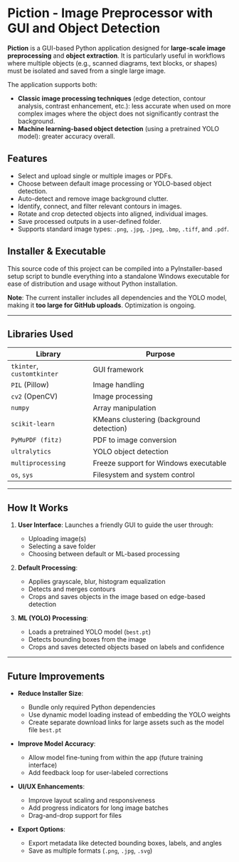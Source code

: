 # Piction - Image Preprocessor with GUI and Object Detection

**Piction** is a GUI-based Python application designed for **large-scale image preprocessing** and **object extraction**. It is particularly useful in workflows where multiple objects (e.g., scanned diagrams, text blocks, or shapes) must be isolated and saved from a single large image.

The application supports both:
- **Classic image processing techniques** (edge detection, contour analysis, contrast enhancement, etc.): less accurate when used on more complex images where the  object does not significantly contrast the background.
- **Machine learning-based object detection** (using a pretrained YOLO model): greater accuracy overall.

## Features

- Select and upload single or multiple images or PDFs.
- Choose between default image processing or YOLO-based object detection.
- Auto-detect and remove image background clutter.
- Identify, connect, and filter relevant contours in images.
- Rotate and crop detected objects into aligned, individual images.
- Save processed outputs in a user-defined folder.
- Supports standard image types: `.png`, `.jpg`, `.jpeg`, `.bmp`, `.tiff`, and `.pdf`.

## Installer & Executable

This source code of this project can be compiled into a PyInstaller-based setup script to bundle everything into a standalone Windows executable for ease of distribution and usage without Python installation. 

**Note**: The current installer includes all dependencies and the YOLO model, making it **too large for GitHub uploads**. Optimization is ongoing.

---

## Libraries Used

| Library        | Purpose |
|----------------|---------|
| `tkinter`, `customtkinter` | GUI framework |
| `PIL` (Pillow) | Image handling |
| `cv2` (OpenCV) | Image processing |
| `numpy`        | Array manipulation |
| `scikit-learn` | KMeans clustering (background detection) |
| `PyMuPDF (fitz)` | PDF to image conversion |
| `ultralytics`  | YOLO object detection |
| `multiprocessing` | Freeze support for Windows executable |
| `os`, `sys`    | Filesystem and system control |

---

## How It Works

1. **User Interface**: Launches a friendly GUI to guide the user through:
   - Uploading image(s)
   - Selecting a save folder
   - Choosing between default or ML-based processing

2. **Default Processing**:
   - Applies grayscale, blur, histogram equalization
   - Detects and merges contours
   - Crops and saves objects in the image based on edge-based detection

3. **ML (YOLO) Processing**:
   - Loads a pretrained YOLO model (`best.pt`)
   - Detects bounding boxes from the image
   - Crops and saves detected objects based on labels and confidence

---

## Future Improvements

- **Reduce Installer Size**:
  - Bundle only required Python dependencies
  - Use dynamic model loading instead of embedding the YOLO weights
  - Create separate download links for large assets such as the model file `best.pt`

- **Improve Model Accuracy**:
  - Allow model fine-tuning from within the app (future training interface)
  - Add feedback loop for user-labeled corrections

- **UI/UX Enhancements**:
  - Improve layout scaling and responsiveness
  - Add progress indicators for long image batches
  - Drag-and-drop support for files

- **Export Options**:
  - Export metadata like detected bounding boxes, labels, and angles
  - Save as multiple formats (`.png`, `.jpg`, `.svg`)
